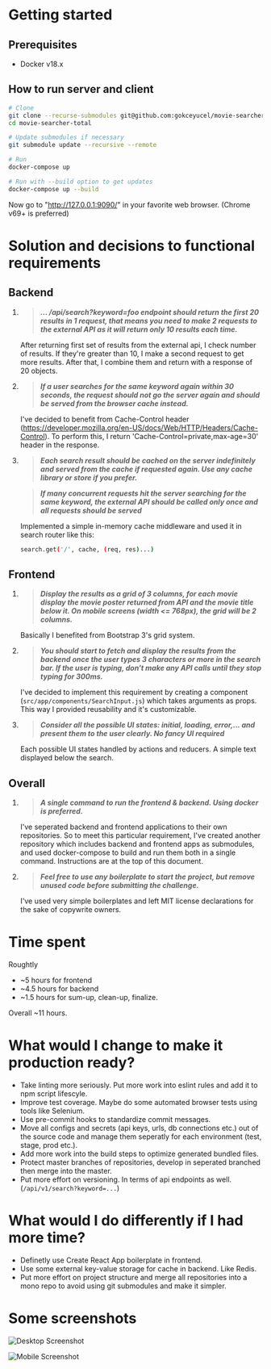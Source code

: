 

# Getting started

## Prerequisites
- Docker v18.x

## How to run server and client 
```sh
# Clone
git clone --recurse-submodules git@github.com:gokceyucel/movie-searcher-total.git
cd movie-searcher-total

# Update submodules if necessary
git submodule update --recursive --remote

# Run
docker-compose up

# Run with --build option to get updates
docker-compose up --build
```
Now go to "http://127.0.0.1:9090/" in your favorite web browser. (Chrome v69+ is preferred)


# Solution and decisions to functional requirements
## Backend
1. > *__... /api/search?keyword=foo endpoint should return the first 20 results in 1 request, that means you need to make 2 requests to the external API as it will return only 10 results each time.__*

    After returning first set of results from the external api, I check number of results. If they're greater than 10, I make a second request to get more results. After that, I combine them and return with a response of 20 objects.

2. >  *__If a user searches for the same keyword again within 30 seconds, the request should not go the server again and should be served from the browser cache instead.__*

    I've decided to benefit from Cache-Control header (https://developer.mozilla.org/en-US/docs/Web/HTTP/Headers/Cache-Control). To perform this, I return 'Cache-Control=private,max-age=30' header in the response.

3. > *__Each search result should be cached on the server indefinitely and served from the cache if requested again. Use any cache library or store if you prefer.__*
    
    > *__If many concurrent requests hit the server searching for the same keyword, the external API should be called only once and all requests should be served__*
  
    Implemented a simple in-memory cache middleware and used it in search router like this: 
    ```sh 
    search.get('/', cache, (req, res)...)
    ```

## Frontend
1. > *__Display the results as a grid of 3 columns, for each movie display the movie poster returned from API and the movie title below it. On mobile screens (width <= 768px), the grid will be 2 columns.__*

    Basically I benefited from Bootstrap 3's grid system.

2. > *__You should start to fetch and display the results from the backend once the user types 3 characters or more in the search bar. If the user is typing, don't make any API calls until they stop typing for 300ms.__*

    I've decided to implement this requirement by creating a component (`src/app/components/SearchInput.js`) which takes arguments as props. This way I provided reusability and it's customizable.

3. > *__Consider all the possible UI states: initial, loading, error,... and present them to the user clearly. No fancy UI required__*

    Each possible UI states handled by actions and reducers. A simple text displayed below the search.


## Overall
1. > *__A single command to run the frontend & backend. Using docker is preferred.__*

    I've seperated backend and frontend applications to their own repositories. So to meet this particular requirement, I've created another repository which includes backend and frontend apps as submodules, and used docker-compose to build and run them both in a single command. Instructions are at the top of this document.

2. > *__Feel free to use any boilerplate to start the project, but remove unused code before submitting the challenge.__*

    I've used very simple boilerplates and left MIT license declarations for the sake of copywrite owners.

# Time spent
Roughtly 
- ~5 hours for frontend 
- ~4.5 hours for backend
- ~1.5 hours for sum-up, clean-up, finalize.

Overall ~11 hours.

# What would I change to make it production ready?
- Take linting more seriously. Put more work into eslint rules and add it to npm script lifescyle.
- Improve test coverage. Maybe do some automated browser tests using tools like Selenium.
- Use pre-commit hooks to standardize commit messages.
- Move all configs and secrets (api keys, urls, db connections etc.) out of the source code and manage them seperatly for each environment (test, stage, prod etc.).
- Add more work into the build steps to optimize generated bundled files.
- Protect master branches of repositories, develop in seperated branched then merge into the master.
- Put more effort on versioning. In terms of api endpoints as well. (`/api/v1/search?keyword=...`)

# What would I do differently if I had more time?
- Definetly use Create React App boilerplate in frontend.
- Use some external key-value storage for cache in backend. Like Redis.
- Put more effort on project structure and merge all repositories into a mono repo to avoid using git submodules and make it simpler.

# Some screenshots
![Desktop Screenshot](https://github.com/gokceyucel/movie-searcher-total/blob/master/screenshots/chrome-desktop.png "Desktop Screenshot") 

![Mobile Screenshot](https://github.com/gokceyucel/movie-searcher-total/blob/master/screenshots/safari-mobile-ios.png "Mobile Screenshot")

